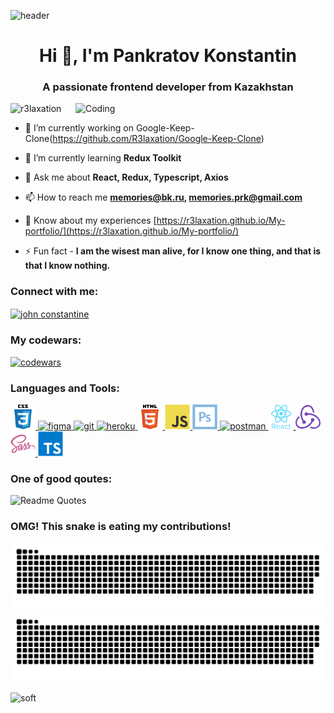 ![header](https://capsule-render.vercel.app/api?type=waving&color=gradient&height=256&section=header&text=Hello%20Guest!&fontSize=75&animation=fadeIn&fontAlignY=38&desc=Welcome%20to%20my%20GitHub%20profile!%20Put%20stars,%20fork%20and%20contribute!&descAlignY=51&descAlign=62)

<h1 align="center">Hi 👋, I'm Pankratov Konstantin</h1>
<h3 align="center">A passionate frontend developer from Kazakhstan</h3>


<img align="right" alt="Coding" width="400" src="https://c.tenor.com/2MbU9-633q8AAAAC/jim-carrey-typing.gif">

<p align="left"> <img src="https://komarev.com/ghpvc/?username=r3laxation&label=Profile%20views&color=0e75b6&style=flat" alt="r3laxation" /> </p>

- 🔭 I’m currently working on Google-Keep-Clone(https://github.com/R3laxation/Google-Keep-Clone)

- 🌱 I’m currently learning **Redux Toolkit**

- 💬 Ask me about **React, Redux, Typescript, Axios**

- 📫 How to reach me **memories@bk.ru, memories.prk@gmail.com**

- 📄 Know about my experiences [https://r3laxation.github.io/My-portfolio/](https://r3laxation.github.io/My-portfolio/)

- ⚡ Fun fact -  **I am the wisest man alive, for I know one thing, and that is that I know nothing.**

<h3 align="left">Connect with me:</h3>
<p align="left">
<a href="https://linkedin.com/in/konstantin-pankratov" target="blank"><img align="center" src="https://raw.githubusercontent.com/rahuldkjain/github-profile-readme-generator/master/src/images/icons/Social/linked-in-alt.svg" alt="john constantine" height="30" width="40" /></a>


<h3 align="left">My codewars:</h3>

[![codewars](https://www.codewars.com/users/JohnConstantine/badges/large)](https://www.codewars.com/users/JohnConstantine) 

<h3 align="left">Languages and Tools:</h3>
<p align="left"> <a href="https://www.w3schools.com/css/" target="_blank" rel="noreferrer"> <img src="https://raw.githubusercontent.com/devicons/devicon/master/icons/css3/css3-original-wordmark.svg" alt="css3" width="40" height="40"/> </a> <a href="https://www.figma.com/" target="_blank" rel="noreferrer"> <img src="https://www.vectorlogo.zone/logos/figma/figma-icon.svg" alt="figma" width="40" height="40"/> </a> <a href="https://git-scm.com/" target="_blank" rel="noreferrer"> <img src="https://www.vectorlogo.zone/logos/git-scm/git-scm-icon.svg" alt="git" width="40" height="40"/> </a> <a href="https://heroku.com" target="_blank" rel="noreferrer"> <img src="https://www.vectorlogo.zone/logos/heroku/heroku-icon.svg" alt="heroku" width="40" height="40"/> </a> <a href="https://www.w3.org/html/" target="_blank" rel="noreferrer"> <img src="https://raw.githubusercontent.com/devicons/devicon/master/icons/html5/html5-original-wordmark.svg" alt="html5" width="40" height="40"/> </a> <a href="https://developer.mozilla.org/en-US/docs/Web/JavaScript" target="_blank" rel="noreferrer"> <img src="https://raw.githubusercontent.com/devicons/devicon/master/icons/javascript/javascript-original.svg" alt="javascript" width="40" height="40"/> </a> <a href="https://www.photoshop.com/en" target="_blank" rel="noreferrer"> <img src="https://raw.githubusercontent.com/devicons/devicon/master/icons/photoshop/photoshop-line.svg" alt="photoshop" width="40" height="40"/> </a> <a href="https://postman.com" target="_blank" rel="noreferrer"> <img src="https://www.vectorlogo.zone/logos/getpostman/getpostman-icon.svg" alt="postman" width="40" height="40"/> </a> <a href="https://reactjs.org/" target="_blank" rel="noreferrer"> <img src="https://raw.githubusercontent.com/devicons/devicon/master/icons/react/react-original-wordmark.svg" alt="react" width="40" height="40"/> </a> <a href="https://redux.js.org" target="_blank" rel="noreferrer"> <img src="https://raw.githubusercontent.com/devicons/devicon/master/icons/redux/redux-original.svg" alt="redux" width="40" height="40"/> </a> <a href="https://sass-lang.com" target="_blank" rel="noreferrer"> <img src="https://raw.githubusercontent.com/devicons/devicon/master/icons/sass/sass-original.svg" alt="sass" width="40" height="40"/> </a> <a href="https://www.typescriptlang.org/" target="_blank" rel="noreferrer"> <img src="https://raw.githubusercontent.com/devicons/devicon/master/icons/typescript/typescript-original.svg" alt="typescript" width="40" height="40"/> </a> </p>



<!-- <div><img align="left" src="https://github-readme-stats.vercel.app/api/top-langs?username=r3laxation&show_icons=true&locale=en&layout=compact&theme=gruvbox" alt="r3laxation" /></div>

<div><img align="center" src="https://github-readme-stats.vercel.app/api?username=r3laxation&show_icons=true&hide=prs&locale=en&theme=gruvbox" alt="r3laxation" /></div> -->




<h3 align="left">One of good qoutes:</h3>

![Readme Quotes](https://quotes-github-readme.vercel.app/api?type=horizontal&theme=gruvbox)

<h3 align="left">OMG! This snake is eating my contributions!</h3>

![github contribution grid snake animation](https://raw.githubusercontent.com/R3laxation/R3laxation/output/github-contribution-grid-snake-dark.svg#gh-dark-mode-only)![github contribution grid snake animation](https://raw.githubusercontent.com/teuchezh/teuchezh/output/github-contribution-grid-snake.svg#gh-light-mode-only)


![soft](https://capsule-render.vercel.app/api?type=soft&color=gradient&text=Come%20again!&fontSize=40&animation=twinkling)
